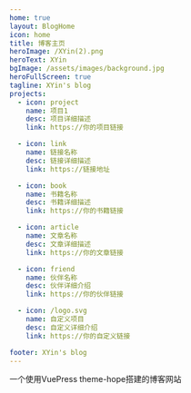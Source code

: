 ```yaml
---
home: true
layout: BlogHome
icon: home
title: 博客主页
heroImage: /XYin(2).png
heroText: XYin
bgImage: /assets/images/background.jpg
heroFullScreen: true
tagline: XYin's blog
projects:
  - icon: project
    name: 项目1
    desc: 项目详细描述
    link: https://你的项目链接

  - icon: link
    name: 链接名称
    desc: 链接详细描述
    link: https://链接地址

  - icon: book
    name: 书籍名称
    desc: 书籍详细描述
    link: https://你的书籍链接

  - icon: article
    name: 文章名称
    desc: 文章详细描述
    link: https://你的文章链接

  - icon: friend
    name: 伙伴名称
    desc: 伙伴详细介绍
    link: https://你的伙伴链接

  - icon: /logo.svg
    name: 自定义项目
    desc: 自定义详细介绍
    link: https://你的自定义链接

footer: XYin's blog
---
```


一个使用VuePress theme-hope搭建的博客网站
